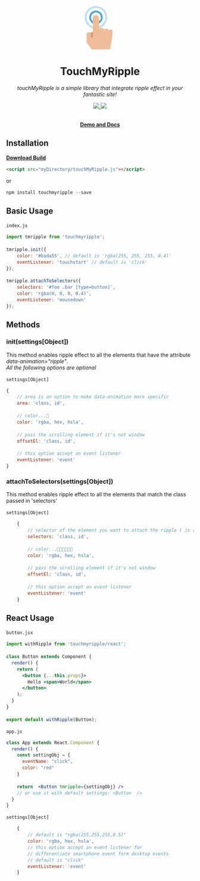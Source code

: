 <div align="center">
  <a href="https://github.com/tomma5o/touchmyripple">
    <img src="./docs/images/double-tap.png" width="116px">
  </a>
  <br>
  <h1>TouchMyRipple</h1>
  <p>
    <em>touchMyRipple is a simple library that integrate ripple effect in your fantastic site!</em>
  </p>
  <p>
    <a href="https://github.com/tomma5o/touchmyripple/commits/master">
      <img src="https://img.shields.io/github/last-commit/tomma5o/touchmyripple.svg" />
    </a>
    <img src="https://img.shields.io/npm/dm/localeval.svg" />
  </p>
  <br>
  <a href="https://tomma5o.github.io/touchMyRipple/#line3"><b>Demo and Docs</b></a>
</div>

## Installation
 
[**Download Build**](https://raw.githubusercontent.com/tomma5o/touchMyRipple/master/lib/touchMyRipple.js)

```html
<script src="myDirectory/touchMyRipple.js"></script>
```
or
```javascript
npm install touchmyripple --save
```

## Basic Usage

`index.js`
```javascript
import tmripple from 'touchmyripple';

tmripple.init({
    color: '#bada55', // default is 'rgba(255, 255, 255, 0.4)'
    eventListener: 'touchstart' // default is 'click'
});

tmripple.attachToSelectors({
    selectors: '#foo .bar [type=button]',
    color: 'rgba(0, 0, 0, 0.4)',
    eventListener: 'mousedown'
});
```

## Methods

### **init(settings[Object])**

This method enables ripple effect to all the elements that have the attribute _data-animation="ripple"_.<br>
_All the following options are optional_


`settings[Object]`
```javascript
{
    // area is an option to make data-animation more specific
    area: 'class, id',

    // color...🤔 
    color: 'rgba, hex, hsla', 

    // pass the scrolling element if it's not window
    offsetEl: 'class, id',

    // this option accept an event listener 
    eventListener: 'event'
}
```

### **attachToSelectors(settings[Object])**

This method enables ripple effect to all the elements that match the class passed in 'selectors'

`settings[Object]`
```javascript
    {
        // selector of the element you want to attach the ripple ( is required )
        selectors: 'class, id',

        // color...🤔🤔🤔🤔🤔🤔
        color: 'rgba, hex, hsla',

        // pass the scrolling element if it's not window
        offsetEl: 'class, id',

        // this option accept an event listener 
        eventListener: 'event'
    }
```
## React Usage

`button.jsx`
```jsx
import withRipple from 'touchmyripple/react';

class Button extends Component {
  render() {
    return (
      <button {...this.props}>
        Hello <span>World</span>
      </button>
    );
  }
}

export default withRipple(Button);
```

`app.js`
```jsx
class App extends React.Component {
  render() {
    const settingObj = {
      eventName: "click", 
      color: "red"
    }

    return  <Button tmripple={settingObj} />
    // or use it with default settings: <Button  />
  }
}
```

`settings[Object]`
```javascript
    {
        // default is "rgba(255,255,255,0.5)"
        color: 'rgba, hex, hsla',
        // this option accept an event listener for
        // differentiate smartphone event form desktop events
        // default is "click"
        eventListener: 'event'  
    }
```